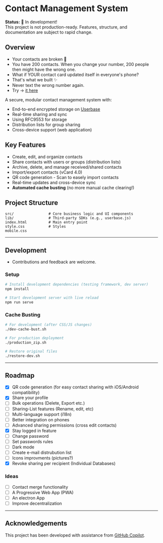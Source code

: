 # Contact Management System

**Status:** 🚧 In development!  
This project is not production-ready. Features, structure, and documentation are subject to rapid change.

## Overview

- Your contacts are broken 🤯
- You have 200 contacts. When you change your number, 200 people then might have the wrong one.
- What if YOUR contact card updated itself in everyone's phone?
- That's what we built ✨
- Never text the wrong number again.
- Try  → [it here](https://e2econtacts.org)

A secure, modular contact management system with:
- End-to-end encrypted storage on [Userbase](https://github.com/smallbets/userbase)
- Real-time sharing and sync
- Using RFC9553 for storage
- Distribution lists for group sharing
- Cross-device support (web application)

## Key Features

- Create, edit, and organize contacts
- Share contacts with users or groups (distribution lists)
- Archive, delete, and manage received/shared contacts
- Import/export contacts (vCard 4.0)
- QR code generation - Scan to easely import contacts
- Real-time updates and cross-device sync
- **Automated cache busting** (no more manual cache clearing!)

## Project Structure

```
src/                # Core business logic and UI components
lib/                # Third-party SDKs (e.g., userbase.js)
index.html          # Main entry point
style.css           # Styles
mobile.css
```
---
## Development

- Contributions and feedback are welcome.

### Setup
```bash
# Install development dependencies (testing framework, dev server)
npm install

# Start development server with live reload
npm run serve
```
### Cache Busting 
```bash
# For development (after CSS/JS changes)
./dev-cache-bust.sh

# For production deployment  
./production_zip.sh

# Restore original files
./restore-dev.sh
```

---
## Roadmap

- [x] QR code generation (for easy contact sharing with iOS/Android compatibility)
- [x] Share your profile
- [ ] Bulk operations (Delete, Export etc.)
- [ ] Sharing-List features (Rename, edit, etc)
- [ ] Multi-language support (i18n)
- [ ] Better integration on phones
- [ ] Advanced sharing permissions (cross edit contacts)
- [x] Stay logged in feature
- [ ] Change password
- [ ] Set passwords rules
- [ ] Dark mode
- [ ] Create e-mail distrubution list
- [ ] Icons improvments (pictures?)
- [x] Revoke sharing per recipient (Individual Databases)

### Ideas
- [ ] Contact merge functionality
- [ ] A Progressive Web App (PWA)
- [ ] An electron App
- [ ] Improve decentralization

---
## Acknowledgements

This project has been developed with assistance from [GitHub Copilot](https://github.com/features/copilot).
